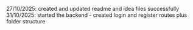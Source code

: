 27/10/2025: created and updated readme and idea files successfully
31/10/2025: started the backend - created login and register routes plus folder structure